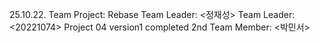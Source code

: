 25.10.22. Team Project: Rebase
Team Leader: <정재성>
Team Leader: <20221074>
Project 04 version1 completed
2nd Team Member: <박민서>